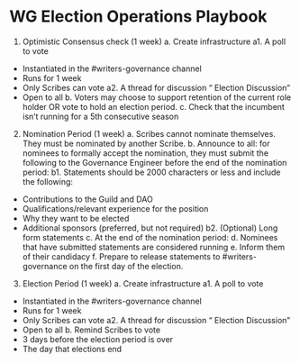 # WG Election Operations Playbook  
  
1. Optimistic Consensus check (1 week)
a. Create infrastructure
a1. A poll to vote
- Instantiated in the #writers-governance channel
- Runs for 1 week
- Only Scribes can vote
a2. A thread for discussion “<Role> Election Discussion”
- Open to all
b. Voters may choose to support retention of the current role holder OR vote
to hold an election period.
c. Check that the incumbent isn’t running for a 5th consecutive season

2. Nomination Period (1 week)
a. Scribes cannot nominate themselves. They must be nominated by another
Scribe.
b. Announce to all: for nominees to formally accept the nomination, they must
submit the following to the Governance Engineer before the end of the
nomination period:
b1. Statements should be 2000 characters or less and include the following:
- Contributions to the Guild and DAO
- Qualifications/relevant experience for the position
- Why they want to be elected
- Additional sponsors (preferred, but not required)
b2. (Optional) Long form statements
c. At the end of the nomination period:
d. Nominees that have submitted statements are considered running
e. Inform them of their candidacy
f. Prepare to release statements to #writers-governance on the first day of
the election.

3. Election Period (1 week)
a. Create infrastructure
a1. A poll to vote
- Instantiated in the #writers-governance channel
- Runs for 1 week
- Only Scribes can vote
a2. A thread for discussion “<Role> Election Discussion”
- Open to all
b. Remind Scribes to vote
- 3 days before the election period is over
- The day that elections end